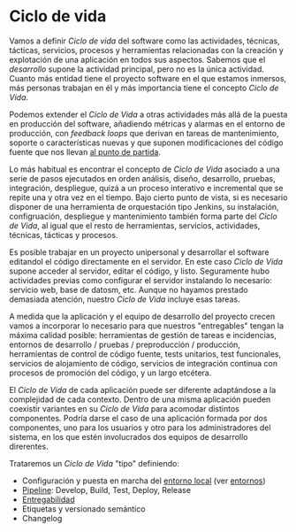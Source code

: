 # Ciclo de vida

Vamos a definir _Ciclo de vida_ del software como las actividades, técnicas, tácticas, servicios, procesos y herramientas relacionadas con la creación y explotación de una aplicación en todos sus aspectos. Sabemos que el _desarrollo_ supone la actividad principal, pero no es la única actividad. Cuanto más entidad tiene el proyecto software en el que estamos inmersos, más personas trabajan en él y más importancia tiene el concepto _Ciclo de Vida_.

Podemos extender el _Ciclo de Vida_ a otras actividades más allá de la puesta en producción del software, añadiendo métricas y alarmas en el entorno de producción, con _feedback loops_ que derivan en tareas de mantenimiento, soporte o características nuevas y que suponen modificaciones del código fuente que nos llevan [al punto de partida](#ciclo-de-vida).

Lo más habitual es encontrar el concepto de _Ciclo de Vida_ asociado a una serie de pasos ejecutados en orden análisis, diseño, desarrollo, pruebas, integración, despliegue, quizá a un proceso interativo e incremental que se repite una y otra vez en el tiempo. Bajo cierto punto de vista, si es necesario disponer de una herramienta de orquestación tipo Jenkins, su instalación, configruación, despliegue y mantenimiento también forma parte del _Ciclo de Vida_, al igual que el resto de herramientas, servicios, actividades, técnicas, tácticas y procesos.

Es posible trabajar en un proyecto unipersonal y desarrollar el software editandol el código directamente en el servidor. En este caso _Ciclo de Vida_ supone acceder al servidor, editar el código, y listo. Seguramente hubo actividades previas como configurar el servidor instalando lo necesario: servicio web, base de datosm, etc. Aunque no hayamos prestado demasiada atención, nuestro _Ciclo de Vida_ incluye esas tareas.

A medida que la aplicación y el equipo de desarrollo del proyecto crecen vamos a incorporar lo necesario para que nuestros "entregables" tengan la máxima calidad posible: herramientas de gestión de tareas e incidencias, entornos de desarrollo / pruebas / preproducción / producción, herramientas de control de código fuente, tests unitarios, test funcionales, servicios de alojamiento de código, servicios de integración continua con procesos de promoción del código, y un largo etcétera.

El _Ciclo de Vida_ de cada aplicación puede ser diferente adaptándose a la complejidad de cada contexto. Dentro de una misma aplicación pueden coexistir variantes en su _Ciclo de Vida_ para acomodar distintos componentes. Podría darse el caso de una aplicación formada por dos componentes, uno para los usuarios y otro para los administradores del sistema, en los que estén involucrados dos equipos de desarrollo direrentes.

Trataremos un _Ciclo de Vida_ "tipo" definiendo:

- Configuración y puesta en marcha del [entorno local](application-lifecicle/al-local-environment.md) (ver [entornos](environments.md))
- [Pipeline](application-lifecicle/al-pipeline.md): Develop, Build, Test, Deploy, Release
- [Entregabilidad]((application-lifecicle/al-releaseability.md))
- Etiquetas y versionado semántico
- Changelog
